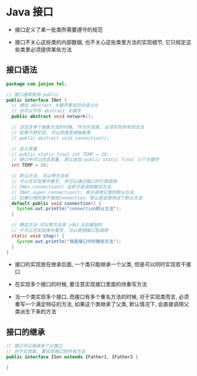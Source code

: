 # Java 接口

- 接口定义了某一批类所需要遵守的规范

- 接口不关心这些类的内部数据, 也不关心这些类里方法的实现细节, 它只规定这些类里必须提供某些方法

## 接口语法

```java
package com.junjun.tel;

// 接口通常使用 public
public interface INet {
  // 增加 abstract 关键字更加符合语义化
  // 也可以不写 abstract 关键字
  public abstract void network();

  // 当包含多个抽象方法的时候, 作为实现类, 必须实现所有的方法
  // 如果不想实现, 可以把类变成抽象类
  // public abstract void connection();

  // 定义常量
  // public static final int TEMP = 20;
  // 接口中可以包含常量, 默认会加 public static final 三个关键字
  int TEMP = 20;

  // 默认方法, 可以带方法体
  // 可以在实现类中重写, 并可以通过接口的引用调用
  // INet.connection() 这样子是调用静态方法
  // INet.super.connection(); 表示调用父类的默认方法
  // 如果引用的类不增加connection，那么就会使用这个默认方法
  default public void connection() {
    System.out.println("connection默认方法");
  }

  // 静态方法 可以带方法体 jdk1.8后增加的
  // 不可以在实现类中重写, 可以使用接口名调用
  static void stop() {
    System.out.println("我是接口中的静态方法");
  }
}

```

- 接口的实现放在继承后面, 一个类只能继承一个父类, 但是可以同时实现若干接口

- 在实现多个接口的时候, 要注意实现接口里面的待重写方法

- 当一个类实现多个接口, 而接口有多个重名方法的时候, 对于实现类而言, 必须重写一个满足特征的方法, 如果这个类继承了父类, 默认情况下, 会直接调用父类派生下来的方法

## 接口的继承

```java
// 接口可以继承多个父接口
// 对于实现类, 要实现接口的所有方法
public interface ISon extends IFather1, IFather2 {

}
```
